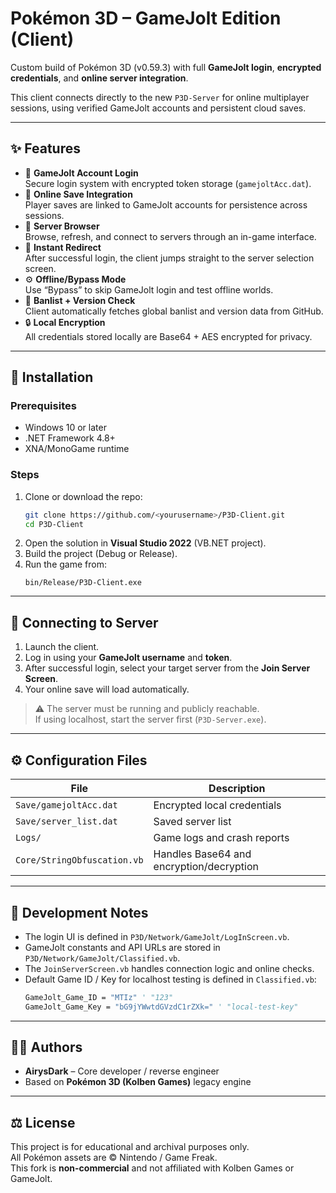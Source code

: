 # Pokémon 3D – GameJolt Edition (Client)

Custom build of Pokémon 3D (v0.59.3) with full **GameJolt login**, **encrypted credentials**, and **online server integration**.

This client connects directly to the new `P3D-Server` for online multiplayer sessions, using verified GameJolt accounts and persistent cloud saves.

---

## ✨ Features

- 🔐 **GameJolt Account Login**  
  Secure login system with encrypted token storage (`gamejoltAcc.dat`).
- 💾 **Online Save Integration**  
  Player saves are linked to GameJolt accounts for persistence across sessions.
- 🧭 **Server Browser**  
  Browse, refresh, and connect to servers through an in-game interface.
- 🚀 **Instant Redirect**  
  After successful login, the client jumps straight to the server selection screen.
- ⚙️ **Offline/Bypass Mode**  
  Use “Bypass” to skip GameJolt login and test offline worlds.
- 📜 **Banlist + Version Check**  
  Client automatically fetches global banlist and version data from GitHub.
- 🔒 **Local Encryption**  
  All credentials stored locally are Base64 + AES encrypted for privacy.

---

## 🧩 Installation

### Prerequisites
- Windows 10 or later
- .NET Framework 4.8+
- XNA/MonoGame runtime

### Steps
1. Clone or download the repo:
   ```bash
   git clone https://github.com/<yourusername>/P3D-Client.git
   cd P3D-Client
   ```
2. Open the solution in **Visual Studio 2022** (VB.NET project).
3. Build the project (Debug or Release).
4. Run the game from:
   ```
   bin/Release/P3D-Client.exe
   ```

---

## 🔗 Connecting to Server

1. Launch the client.
2. Log in using your **GameJolt username** and **token**.
3. After successful login, select your target server from the **Join Server Screen**.
4. Your online save will load automatically.

> ⚠️ The server must be running and publicly reachable.  
> If using localhost, start the server first (`P3D-Server.exe`).

---

## ⚙️ Configuration Files

| File | Description |
|------|--------------|
| `Save/gamejoltAcc.dat` | Encrypted local credentials |
| `Save/server_list.dat` | Saved server list |
| `Logs/` | Game logs and crash reports |
| `Core/StringObfuscation.vb` | Handles Base64 and encryption/decryption |

---

## 🧠 Development Notes

- The login UI is defined in `P3D/Network/GameJolt/LogInScreen.vb`.
- GameJolt constants and API URLs are stored in `P3D/Network/GameJolt/Classified.vb`.
- The `JoinServerScreen.vb` handles connection logic and online checks.
- Default Game ID / Key for localhost testing is defined in `Classified.vb`:
  ```vb
  GameJolt_Game_ID = "MTIz" ' "123"
  GameJolt_Game_Key = "bG9jYWwtdGVzdC1rZXk=" ' "local-test-key"
  ```

---

## 🧑‍💻 Authors

- **AirysDark** – Core developer / reverse engineer  
- Based on **Pokémon 3D (Kolben Games)** legacy engine

---

## ⚖️ License

This project is for educational and archival purposes only.  
All Pokémon assets are © Nintendo / Game Freak.  
This fork is **non-commercial** and not affiliated with Kolben Games or GameJolt.
